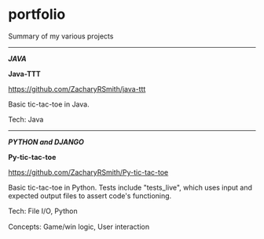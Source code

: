 # portfolio
Summary of my various projects


___
___JAVA___

__Java-TTT__

https://github.com/ZacharyRSmith/java-ttt

Basic tic-tac-toe in Java.

Tech: Java


___
___PYTHON and DJANGO___

__Py-tic-tac-toe__

https://github.com/ZacharyRSmith/Py-tic-tac-toe

Basic tic-tac-toe in Python. Tests include "tests_live", which uses input and expected output files to assert code's functioning.

Tech: File I/O, Python

Concepts: Game/win logic, User interaction